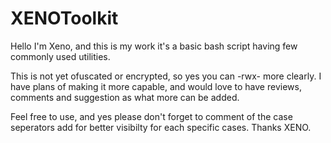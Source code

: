 # XENOToolkit
Hello I'm Xeno, and this is my work it's a basic bash script having few commonly used utilities.

This is not yet ofuscated or encrypted, so yes you can -rwx- more clearly. I have plans of making it more capable, and would love to have reviews, comments and suggestion as what more can be added.

Feel free to use, and yes please don't forget to comment of the case seperators add for better visibilty for each specific cases.
Thanks XENO.
